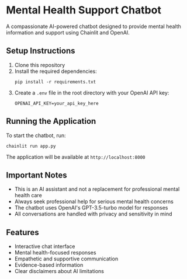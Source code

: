 # Mental Health Support Chatbot

A compassionate AI-powered chatbot designed to provide mental health information and support using Chainlit and OpenAI.

## Setup Instructions

1. Clone this repository
2. Install the required dependencies:
   ```
   pip install -r requirements.txt
   ```
3. Create a `.env` file in the root directory with your OpenAI API key:
   ```
   OPENAI_API_KEY=your_api_key_here
   ```

## Running the Application

To start the chatbot, run:
```
chainlit run app.py
```

The application will be available at `http://localhost:8000`

## Important Notes

- This is an AI assistant and not a replacement for professional mental health care
- Always seek professional help for serious mental health concerns
- The chatbot uses OpenAI's GPT-3.5-turbo model for responses
- All conversations are handled with privacy and sensitivity in mind

## Features

- Interactive chat interface
- Mental health-focused responses
- Empathetic and supportive communication
- Evidence-based information
- Clear disclaimers about AI limitations 